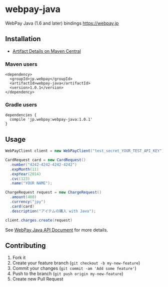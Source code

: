# webpay-java

WebPay Java (1.6 and later) bindings https://webpay.jp

## Installation

- [Artifact Details on Maven Central](http://search.maven.org/#artifactdetails%7Cjp.webpay%7Cwebpay-java%7C1.0.1%7Cjar)

### Maven users

```
<dependency>
  <groupId>jp.webpay</groupId>
  <artifactId>webpay-java</artifactId>
  <version>1.0.1</version>
</dependency>
```

### Gradle users

```
dependencies {
  compile 'jp.webpay:webpay-java:1.0.1'
}
```

## Usage

```java
WebPayClient client = new WebPayClient("test_secret_YOUR_TEST_API_KEY");

CardRequest card = new CardRequest()
  .number("4242-4242-4242-4242")
  .expMonth(11)
  .expYear(2014)
  .cvc(123)
  .name("YOUR NAME");

ChargeRequest request = new ChargeRequest()
  .amount(400)
  .currency("jpy")
  .card(card)
  .description("アイテムの購入 with Java");

client.charges.create(request)
```

See [WebPay Java API Document](https://webpay.jp/docs/api/java) for more details.

## Contributing

1. Fork it
2. Create your feature branch (`git checkout -b my-new-feature`)
3. Commit your changes (`git commit -am 'Add some feature'`)
4. Push to the branch (`git push origin my-new-feature`)
5. Create new Pull Request
